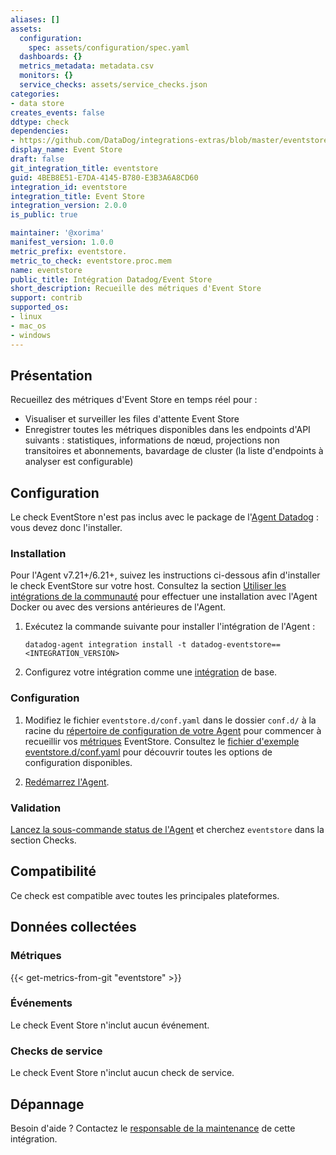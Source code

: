 ```yaml
---
aliases: []
assets:
  configuration:
    spec: assets/configuration/spec.yaml
  dashboards: {}
  metrics_metadata: metadata.csv
  monitors: {}
  service_checks: assets/service_checks.json
categories:
- data store
creates_events: false
ddtype: check
dependencies:
- https://github.com/DataDog/integrations-extras/blob/master/eventstore/README.md
display_name: Event Store
draft: false
git_integration_title: eventstore
guid: 4BEB8E51-E7DA-4145-B780-E3B3A6A8CD60
integration_id: eventstore
integration_title: Event Store
integration_version: 2.0.0
is_public: true

maintainer: '@xorima'
manifest_version: 1.0.0
metric_prefix: eventstore.
metric_to_check: eventstore.proc.mem
name: eventstore
public_title: Intégration Datadog/Event Store
short_description: Recueille des métriques d'Event Store
support: contrib
supported_os:
- linux
- mac_os
- windows
---
```




## Présentation

Recueillez des métriques d'Event Store en temps réel pour :

* Visualiser et surveiller les files d'attente Event Store
* Enregistrer toutes les métriques disponibles dans les endpoints d'API suivants : statistiques, informations de nœud, projections non transitoires et abonnements, bavardage de cluster (la liste d'endpoints à analyser est configurable)

## Configuration

Le check EventStore n'est pas inclus avec le package de l'[Agent Datadog][1] : vous devez donc l'installer.

### Installation

Pour l'Agent v7.21+/6.21+, suivez les instructions ci-dessous afin d'installer le check EventStore sur votre host. Consultez la section [Utiliser les intégrations de la communauté][2] pour effectuer une installation avec l'Agent Docker ou avec des versions antérieures de l'Agent.

1. Exécutez la commande suivante pour installer l'intégration de l'Agent :

   ```shell
   datadog-agent integration install -t datadog-eventstore==<INTEGRATION_VERSION>
   ```

2. Configurez votre intégration comme une [intégration][3] de base.

### Configuration

1. Modifiez le fichier `eventstore.d/conf.yaml` dans le dossier `conf.d/` à la racine du [répertoire de configuration de votre Agent][4] pour commencer à recueillir vos [métriques](#metriques) EventStore.
   Consultez le [fichier d'exemple eventstore.d/conf.yaml][5] pour découvrir toutes les options de configuration disponibles.

2. [Redémarrez l'Agent][6].

### Validation

[Lancez la sous-commande status de l'Agent][7] et cherchez `eventstore` dans la section Checks.

## Compatibilité

Ce check est compatible avec toutes les principales plateformes.

## Données collectées

### Métriques
{{< get-metrics-from-git "eventstore" >}}


### Événements

Le check Event Store n'inclut aucun événement.

### Checks de service

Le check Event Store n'inclut aucun check de service.

## Dépannage

Besoin d'aide ? Contactez le [responsable de la maintenance][9] de cette intégration.

[1]: https://app.datadoghq.com/account/settings#agent
[2]: https://docs.datadoghq.com/fr/agent/guide/use-community-integrations/
[3]: https://docs.datadoghq.com/fr/getting_started/integrations/
[4]: https://docs.datadoghq.com/fr/agent/guide/agent-configuration-files/#agent-configuration-directory
[5]: https://github.com/DataDog/integrations-extras/blob/master/eventstore/datadog_checks/eventstore/data/conf.yaml.example
[6]: https://docs.datadoghq.com/fr/agent/guide/agent-commands/#start-stop-restart-the-agent
[7]: https://docs.datadoghq.com/fr/agent/guide/agent-commands/#service-status
[8]: https://github.com/DataDog/integrations-extras/blob/master/eventstore/metadata.csv
[9]: https://github.com/DataDog/integrations-extras/blob/master/eventstore/manifest.json
